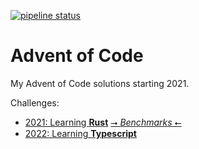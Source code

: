 [![pipeline status](https://gitlab.com/ACSimon33/Advent_of_Code/badges/main/pipeline.svg)](https://gitlab.com/ACSimon33/Advent_of_Code/-/commits/main)

# Advent of Code
My Advent of Code solutions starting 2021.

Challenges:
- [2021: Learning **Rust**](2021) [⭢ *Benchmarks* ⭠](https://acsimon33.github.io/Advent_of_Code/2021/report/index.html)
- [2022: Learning **Typescript**](2022)
